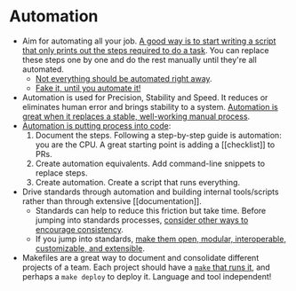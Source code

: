 # Automation

- Aim for automating all your job. [A good way is to start writing a script that only prints out the steps required to do a task](https://blog.danslimmon.com/2019/07/15/do-nothing-scripting-the-key-to-gradual-automation/). You can replace these steps one by one and do the rest manually until they're all automated.
  - [Not everything should be automated right away](https://xkcd.com/974/).
  - [Fake it, until you automate it!](https://understandlegacycode.com/blog/fake-it-until-you-automate-it/)
- Automation is used for Precision, Stability and Speed. It reduces or eliminates human error and brings stability to a system. [Automation is great when it replaces a stable, well-working manual process](https://news.ycombinator.com/item?id=30230367).
- [Automation is putting process into code](https://queue.acm.org/detail.cfm?id=3197520):
  1. Document the steps. Following a step-by-step guide is automation: you are the CPU. A great starting point is adding a [[checklist]] to PRs.
  2. Create automation equivalents. Add command-line snippets to replace steps.
  3. Create automation. Create a script that runs everything.
- Drive standards through automation and building internal tools/scripts rather than through extensive [[documentation]].
  - Standards can help to reduce this friction but take time. Before jumping into standards processes, [consider other ways to encourage consistency](https://blog.ldodds.com/2023/09/18/consistency-before-standards/).
  - If you jump into standards, [make them open, modular, interoperable, customizable, and extensible](http://web.archive.org/web/20250327201845/https://voltrondata.com/codex/standards-over-silos).
- Makefiles are a great way to document and consolidate different projects of a team. Each project should have a [`make` that runs it](https://gagor.pro/2024/02/how-i-stopped-worrying-and-loved-makefiles/), and perhaps a `make deploy` to deploy it. Language and tool independent!
